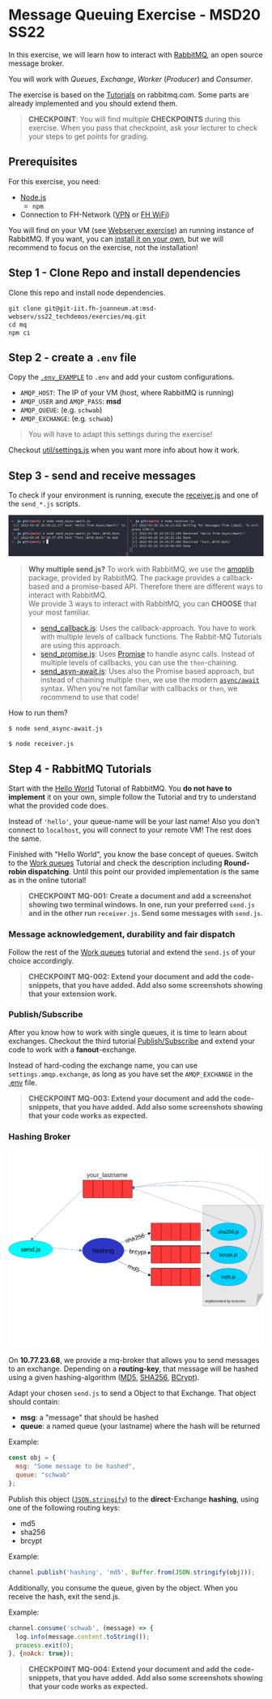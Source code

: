 # Message Queuing Exercise - MSD20 SS22

In this exercise, we will learn how to interact with [RabbitMQ](https://www.rabbitmq.com/), an open source message broker.

You will work with *Queues*, *Exchange*, *Worker* (*Producer*) and *Consumer*.

The exercise is based on the [Tutorials](https://www.rabbitmq.com/getstarted.html) on rabbitmq.com. Some parts are already implemented and you should extend them.

> **CHECKPOINT**: You will find multiple **CHECKPOINTS** during this exercise. When you pass that checkpoint, ask your lecturer to check your steps to get points for grading.

## Prerequisites

For this exercise, you need:
* [Node.js](https://nodejs.org/en/)
  * `npm`
* Connection to FH-Network ([VPN](https://wissen.fh-joanneum.at/itservices/blog/2021/08/27/wie-kann-ich-meine-vpn-verbindung-einrichten/) or [FH WiFi](https://wissen.fh-joanneum.at/itservices/blog/2021/08/27/wie-kann-ich-eine-wlan-verbindung-einrichten/))

You will find on your VM (see [Webserver exercise](https://elearning.fh-joanneum.at/course/view.php?id=2772#section-5)) an running instance of RabbitMQ. If you want, you can [install it on your own](https://www.rabbitmq.com/download.html), but we will recommend to focus on the exercise, not the installation!

## Step 1 - Clone Repo and install dependencies
Clone this repo and install node dependencies.

```console
git clone git@git-iit.fh-joanneum.at:msd-webserv/ss22_techdemos/exercies/mq.git
cd mq
npm ci
```

## Step 2 - create a `.env` file
Copy the [`.env_EXAMPLE`](.env) to `.env` and add your custom configurations.

* `AMQP_HOST`: The IP of your VM (host, where RabbitMQ is running)
* `AMQP_USER` and `AMQP_PASS`: **msd**
* `AMQP_QUEUE`: <your lastname> (e.g. `schwab`)
* `AMQP_EXCHANGE`: <your lastname> (e.g. `schwab`)

> You will have to adapt this settings during the exercise!

Checkout [util/settings.js](util/settings.js) when you want more info about how it work.


## Step 3 - send and receive messages
To check if your environment is running, execute the [receiver.js](receiver.js) and one of the `send_*.js` scripts.

![example](doc/example.png)

> **Why multiple send.js?**
> To work with RabbitMQ, we use the [amqplib](https://www.npmjs.com/package/amqplib) package, provided by RabbitMQ. The package provides a callback-based and a promise-based API. Therefore there are different ways to interact with RabbitMQ.  
> We provide 3 ways to interact with RabbitMQ, you can **CHOOSE** that your most familiar.
> * [send_callback.js](send_callback.js): Uses the callback-approach. You have to work with multiple levels of callback functions. The Rabbit-MQ Tutorials are using this approach.
> * [send_promise.js](send_promise.js): Uses [Promise](https://developer.mozilla.org/en-US/docs/Web/JavaScript/Reference/Global_Objects/Promise) to handle async calls. Instead of multiple levels of callbacks, you can use the `then`-chaining.
> * [send_asyn-await.js](send_async-await.js): Uses also the Promise based approach, but instead of chaining multiple `then`, we use the modern [`async/await`](https://developer.mozilla.org/en-US/docs/Web/JavaScript/Reference/Operators/await) syntax. When you're not familiar with callbacks or `then`, we recommend to use that code!

How to run them?
```console
$ node send_async-await.js
```

```console
$ node receiver.js
```

## Step 4 - RabbitMQ Tutorials

Start with the [Hello World](https://www.rabbitmq.com/tutorials/tutorial-one-javascript.html) Tutorial of RabbitMQ. You **do not have to implement** it on your own, simple follow the Tutorial and try to understand what the provided code does.

Instead of `'hello'`, your queue-name will be your last name! Also you don't connect to `localhost`, you will connect to your remote VM! The rest does the same.

Finished with "Hello World", you know the base concept of queues. Switch to the [Work queues](https://www.rabbitmq.com/tutorials/tutorial-two-javascript.html) Tutorial and check the description including **Round-robin dispatching**. Until this point our provided implementation is the same as in the online tutorial!

> **CHECKPOINT MQ-001: Create a document and add a screenshot showing two terminal windows. In one, run your preferred `send.js` and in the other run `receiver.js`. Send some messages with `send.js`.**


### Message acknowledgement, durability and fair dispatch

Follow the rest of the [Work queues](https://www.rabbitmq.com/tutorials/tutorial-two-javascript.html) tutorial and extend the `send.js` of your choice accordingly.

> **CHECKPOINT MQ-002: Extend your document and add the code-snippets, that you have added. Add also some screenshots showing that your extension work.**

### Publish/Subscribe

After you know how to work with single queues, it is time to learn about exchanges. Checkout the third tutorial [Publish/Subscribe](https://www.rabbitmq.com/tutorials/tutorial-three-javascript.html) and extend your code to work with a **fanout**-exchange.

Instead of hard-coding the exchange name, you can use `settings.amqp.exchange`, as long as you have set the `AMQP_EXCHANGE` in the [.env](.env) file.

> **CHECKPOINT MQ-003: Extend your document and add the code-snippets, that you have added. Add also some screenshots showing that your code works as expected.**


### Hashing Broker

![mq](doc/mq.png)

On **10.77.23.68**, we provide a mq-broker that allows you to send messages to an exchange. Depending on a **routing-key**, that message will be hashed using a given hashing-algorithm ([MD5](https://en.wikipedia.org/wiki/MD5), [SHA256](https://en.wikipedia.org/wiki/Secure_Hash_Algorithms), [BCrypt](https://en.wikipedia.org/wiki/Bcrypt)).

Adapt your chosen `send.js` to send a Object to that Exchange.
That object should contain:
* **msg**: a "message" that should be hashed
* **queue**: a named queue (your lastname) where the hash will be returned

Example: 
```javascript
const obj = {
  msg: "Some message to be hashed",
  queue: "schwab"
};
```

Publish this object ([`JSON.stringify`](https://developer.mozilla.org/en-US/docs/Web/JavaScript/Reference/Global_Objects/JSON/stringify)) to the **direct**-Exchange **hashing**, using one of the following routing keys:
* md5
* sha256
* brcypt

Example:
```javascript
channel.publish('hashing', 'md5', Buffer.from(JSON.stringify(obj)));
```

Additionally, you consume the queue, given by the object. When you receive the hash, exit the send.js.

Example:
```javascript
channel.consume('schwab', (message) => {
  log.info(message.content.toString());
  process.exit(0);
}, {noAck: true});
```

> **CHECKPOINT MQ-004: Extend your document and add the code-snippets, that you have added. Add also some screenshots showing that your code works as expected.**
